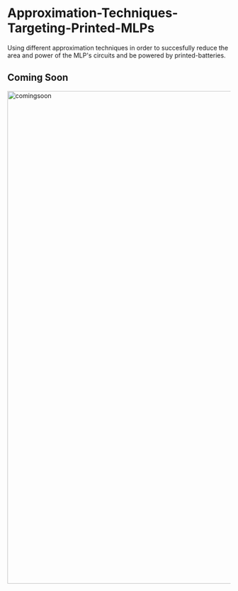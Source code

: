 # Approximation-Techniques-Targeting-Printed-MLPs
Using different approximation techniques in order to succesfully reduce the area and power of the MLP's circuits and be powered by printed-batteries.

## Coming Soon

<img width="1111" alt="comingsoon" src="https://user-images.githubusercontent.com/6929121/87441911-486bf600-c611-11ea-9d45-94c215733cf7.png">
